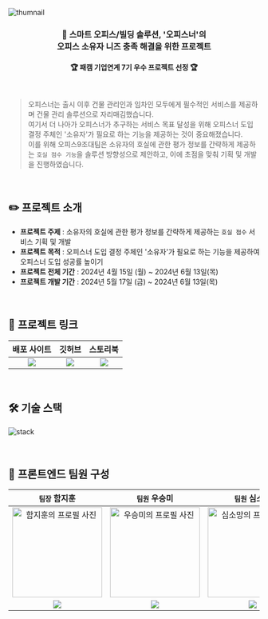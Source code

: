 ![thumnail](https://github.com/KPT-Final-Team9/front/assets/104605709/06cbd768-e31a-4688-bbce-2df7263a696a)

### <div align="center">🏢 스마트 오피스/빌딩 솔루션, '오피스너'의 <br />오피스 소유자 니즈 충족 해결을 위한 프로젝트 </div>

#### <div align="center"> 🏆 패캠 기업연계 7기 우수 프로젝트 선정 🏆 </div>

<br />

> 오피스너는 출시 이후 건물 관리인과 임차인 모두에게 필수적인 서비스를 제공하며 건물 관리 솔루션으로 자리매김했습니다.  
> 여기서 더 나아가 오피스너가 추구하는 서비스 목표 달성을 위해 오피스너 도입 결정 주체인 '소유자'가 필요로 하는 기능을 제공하는 것이 중요해졌습니다.  
> 이를 위해 오피스9조대팀은 소유자의 호실에 관한 평가 정보를 간략하게 제공하는 `호실 점수 기능`을 솔루션 방향성으로 제안하고, 이에 초점을 맞춰 기획 및 개발을 진행하였습니다.

<br />

## ✏️ 프로젝트 소개

- **프로젝트 주제** : 소유자의 호실에 관한 평가 정보를 간략하게 제공하는 `호실 점수` 서비스 기획 및 개발
- **프로젝트 목적** : 오피스너 도입 결정 주체인 '소유자'가 필요로 하는 기능을 제공하여 오피스너 도입 성공률 높이기
- **프로젝트 전체 기간** : 2024년 4월 15일 (월) ~ 2024년 6월 13일(목)
- **프로젝트 개발 기간** : 2024년 5월 17일 (금) ~ 2024년 6월 13일(목)

<br />

## 🔗 프로젝트 링크

|                                                               배포 사이트                                                                |                                                                   깃허브                                                                    |                                                                                          스토리북                                                                                           |
| :--------------------------------------------------------------------------------------------------------------------------------------: | :-----------------------------------------------------------------------------------------------------------------------------------------: | :-----------------------------------------------------------------------------------------------------------------------------------------------------------------------------------------: |
| <a href="https://front-alpha-five.vercel.app/dashboard"><img src="https://img.shields.io/badge/오피스너-3761E2?style=flat-square&"/></a> | <a href="https://github.com/KPT-Final-Team9/front"><img src="https://img.shields.io/badge/Front Repository-181717?style=flat-square&"/></a> | <a href="https://66421fd64f35d30603e16002-eexlmnzjxv.chromatic.com/?path=/docs/chart-gradientchart--docs"><img src="https://img.shields.io/badge/Storybook-FF4785?style=flat-square&"/></a> |

<br />

## 🛠️ 기술 스택

![stack](https://github.com/KPT-Final-Team9/front/assets/104605709/9e53cdb5-cb2e-4d63-817e-61384b09b717)

<br />

## 🤝 프론트엔드 팀원 구성

|                                                                  `팀장` 함지훈                                                                  |                                                                   `팀원` 우승미                                                                    |                                                                  `팀원` 심소망                                                                   |                                                                 `조력자` 김관경                                                                  |
| :---------------------------------------------------------------------------------------------------------------------------------------------: | :------------------------------------------------------------------------------------------------------------------------------------------------: | :----------------------------------------------------------------------------------------------------------------------------------------------: | :----------------------------------------------------------------------------------------------------------------------------------------------: |
| <a href="https://github.com/Lamyzm"><img src="https://avatars.githubusercontent.com/u/58257616?v=4" width="180px;" alt="함지훈의 프로필 사진"/> | <a href="https://github.com/wSeungMi"><img src="https://avatars.githubusercontent.com/u/104605709?v=4" width="180px;" alt="우승미의 프로필 사진"/> | <a href="https://github.com/ssmv713"><img src="https://avatars.githubusercontent.com/u/42069999?v=4" width="180px;" alt="심소망의 프로필 사진"/> | <a href="https://github.com/vangona"><img src="https://avatars.githubusercontent.com/u/69471032?v=4" width="180px;" alt="김관경의 프로필 사진"/> |
|  <a href="https://github.com/Lamyzm"><img src="https://img.shields.io/badge/Lamyzm-181717?style=flat-square&logo=GitHub&logoColor=white"/></a>  | <a href="https://github.com/wSeungMi"><img src="https://img.shields.io/badge/wSeungMi-181717?style=flat-square&logo=GitHub&logoColor=white"/></a>  | <a href="https://github.com/ssmv713"><img src="https://img.shields.io/badge/ssmv713-181717?style=flat-square&logo=GitHub&logoColor=white"/></a>  | <a href="https://github.com/vangona"><img src="https://img.shields.io/badge/vangona-181717?style=flat-square&logo=GitHub&logoColor=white"/></a>  |

<br />
